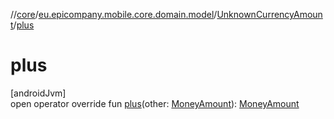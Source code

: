 //[core](../../../index.md)/[eu.epicompany.mobile.core.domain.model](../index.md)/[UnknownCurrencyAmount](index.md)/[plus](plus.md)

# plus

[androidJvm]\
open operator override fun [plus](plus.md)(other: [MoneyAmount](../-money-amount/index.md)): [MoneyAmount](../-money-amount/index.md)
